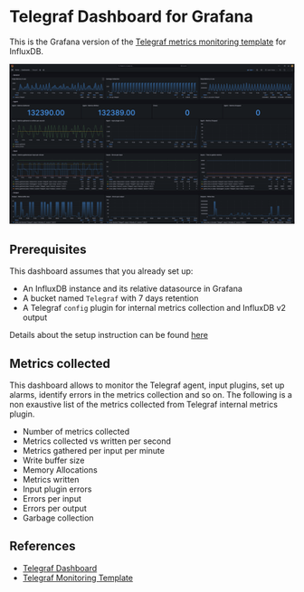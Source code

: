 # Telegraf Dashboard for Grafana

This is the Grafana version of the [Telegraf metrics monitoring template](https://github.com/influxdata/community-templates/tree/master/telegraf) for InfluxDB.

![](./preview.png)

## Prerequisites
This dashboard assumes that you already set up:
* An InfluxDB instance and its relative datasource in Grafana
* A bucket named `Telegraf` with 7 days retention
* A Telegraf `config` plugin for internal metrics collection and InfluxDB v2 output

Details about the setup instruction can be found [here](https://github.com/influxdata/community-templates/tree/master/telegraf)

## Metrics collected
This dashboard allows to monitor the Telegraf agent, input plugins, set up alarms, identify errors in the metrics collection and so on.
The following is a non exaustive list of the metrics collected from Telegraf internal metrics plugin.

* Number of metrics collected
* Metrics collected vs written per second
* Metrics gathered per input per minute
* Write buffer size
* Memory Allocations
* Metrics written
* Input plugin errors
* Errors per input
* Errors per output
* Garbage collection


## References
* [Telegraf Dashboard](https://github.com/influxdata/community-templates/tree/master/telegraf)
* [Telegraf Monitoring Template](https://www.influxdata.com/influxdb-templates/telegraf-monitor/)
